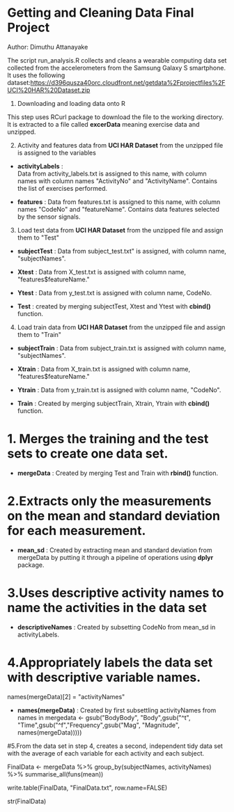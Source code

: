 # Getting and Cleaning Data Final Project

Author: Dimuthu Attanayake

The script run_analysis.R collects and cleans a wearable computing data set collected from the accelerometers from the
Samsung Galaxy S smartphone. It uses the following dataset:https://d396qusza40orc.cloudfront.net/getdata%2Fprojectfiles%2FUCI%20HAR%20Dataset.zip

1. Downloading and loading data onto R

This step uses RCurl package to download the file to the working directory. It is extracted to a file called **excerData** meaning 
exercise data and unzipped.


2.  Activity and features data from **UCI HAR Dataset** from the unzipped file is assigned to the variables 

* **activityLabels** :  
Data from activity_labels.txt is assigned to this name, with column names with column names "ActivityNo" and "ActivityName". Contains the list of exercises performed.

* **features** : 
Data from features.txt is assigned to this name, with column names "CodeNo" and "featureName". Contains data features selected by the sensor signals.


3. Load test data from **UCI HAR Dataset** from the unzipped file and assign them to "Test"

* **subjectTest** : Data from subject_test.txt" is assigned, with column name, "subjectNames".

* **Xtest** : Data from X_test.txt is assigned with column name, "features$featureName."

* **Ytest** : Data from y_test.txt is assigned with column name, CodeNo.
 
* **Test** : created by merging subjectTest, Xtest and Ytest with **cbind()** function. 


4. Load train data from **UCI HAR Dataset** from the unzipped file and assign them to "Train"

* **subjectTrain** : Data from subject_train.txt is assigned with column name, "subjectNames".

* **Xtrain** : Data from X_train.txt is assigned with column name, "features$featureName."

* **Ytrain** : Data from y_train.txt is assigned with column name,  "CodeNo".

* **Train** : Created by merging subjectTrain, Xtrain, Ytrain with **cbind()** function. 

# 1. Merges the training and the test sets to create one data set.

* **mergeData** : Created by merging Test and Train with **rbind()** function.

# 2.Extracts only the measurements on the mean and standard deviation for each measurement.

* **mean_sd** : 
Created by extracting mean and standard deviation from  mergeData by putting it through a pipeline of operations 
using **dplyr** package. 


# 3.Uses descriptive activity names to name the activities in the data set

* **descriptiveNames** : Created by subsetting CodeNo from mean_sd in activityLabels.  
         
# 4.Appropriately labels the data set with descriptive variable names.
         
names(mergeData)[2] = "activityNames"
* **names(mergeData)** : Created by first subsettling activityNames from names in mergedata  <- gsub("BodyBody", "Body",gsub("^t", "Time",gsub("^f","Frequency",gsub("Mag", "Magnitude", names(mergeData)))))
         
         
#5.From the data set in step 4, creates a second, independent tidy data set with the average of each variable for each activity and each subject.
         
FinalData <- mergeData %>%
             group_by(subjectNames, activityNames) %>%
             summarise_all(funs(mean))
         
write.table(FinalData, "FinalData.txt", row.name=FALSE)
         
str(FinalData)
         
         
         
         

